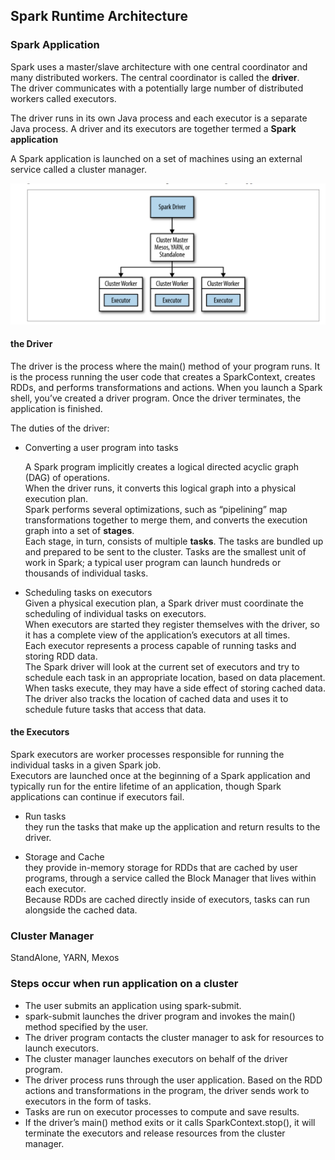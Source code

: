 ## Spark Runtime Architecture

### Spark Application  
Spark uses a master/slave architecture with one central coordinator and many
distributed workers. The central coordinator is called the **driver**.    
The driver communicates with a potentially large number of distributed workers called
executors.

The driver runs in its own Java process and each executor is a separate Java
process. A driver and its executors are together termed a **Spark application**

A Spark application is launched on a set of machines using an external service
called a cluster manager.

![Spark Architecture](chapter7-spark-runtime-architecture.png)

####   the Driver  
The driver is the process where the main() method of your program runs. It is
the process running the user code that creates a SparkContext, creates RDDs, and
performs transformations and actions. When you launch a Spark shell, you’ve
created a driver program. Once the driver terminates, the application is
finished.

The duties of the driver:   

+   Converting a user program into tasks  

    A Spark program implicitly creates a logical directed acyclic graph (DAG) of operations.   
    When the driver runs, it converts this logical graph into a physical execution plan.  
    Spark performs several optimizations, such as “pipelining” map transformations
    together to merge them, and converts the execution graph into a set of **stages**.    
    Each stage, in turn, consists of multiple **tasks**. The tasks are bundled up and
    prepared to be sent to the cluster. Tasks are the smallest unit of work in
    Spark; a typical user program can launch hundreds or thousands of individual
    tasks.
    
+   Scheduling tasks on executors   
    Given a physical execution plan, a Spark driver must coordinate the scheduling of individual tasks on executors.   
    When executors are started they register themselves with the driver, so it has a complete view of the application’s executors at all times.     
    Each executor represents a process capable of running tasks and storing RDD data.        
    The Spark driver will look at the current set of executors and try to schedule each task in an appropriate location, based on data placement. 
    When tasks execute, they may have a side effect of storing cached data. 
    The driver also tracks the location of cached data and uses it to schedule future tasks that access that data.

#### the Executors   
Spark executors are worker processes responsible for running the individual tasks in a given Spark job.    
Executors are launched once at the beginning of a Spark application and typically run for the entire lifetime of an
application, though Spark applications can continue if executors fail.

+   Run tasks   
    they run the tasks that make up the application and return results to the driver. 

+   Storage and Cache  
    they provide in-memory storage for RDDs that are cached by user programs, through a service called the Block Manager that lives within each executor.  
    Because RDDs are cached directly inside of executors, tasks can run alongside the cached data.

### Cluster Manager   

StandAlone, YARN, Mexos

### Steps occur when run application on a cluster  
+   The user submits an application using spark-submit.  
+   spark-submit launches the driver program and invokes the main() method specified by the user.   
+   The driver program contacts the cluster manager to ask for resources to launch executors.   
+   The cluster manager launches executors on behalf of the driver program.   
+   The driver process runs through the user application. Based on the RDD actions and transformations in the program, the driver sends work to executors
in the form of tasks.    
+   Tasks are run on executor processes to compute and save results.    
+   If the driver’s main() method exits or it calls SparkContext.stop(), it will terminate the executors and release resources from the cluster manager.
